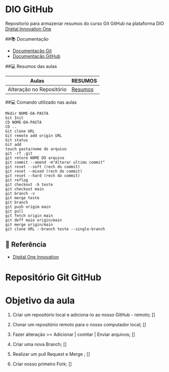 
# DIO GitHub 

Repositorio para armazenar resumos do curso Git GitHub na plataforma DIO [Digital  Innovation One](https://web.dio.me/home)

##📚 Documentação
- [Documentação Git](https://git-scm.com/docs/git/pt_BR)
- [Documentação GitHub](https://docs.github.com/pt)
 
##💻 Resumos das aulas

| Aulas | RESUMOS |
|--------|---------|
Alteração no Repositório| [Resumos](https://github.com/JoaoEduGon/PrimeiroProjetoGitHub.git)


##💻 Comando utilizado nas aulas
```
Mkdir NOME-DA-PASTA
Git Init 
CD NOME-DA-PASTA
CD ..
Git clone URL 
Git remote add origin URL
Git status 
Git add
touch pasta/nome do arquivo
git -rf .git
git retore NOME DO arquivo
git commit --amend -m"Alterar ultimo commit"
git reset --soft (rech do commit)
git reset --mixed (rech do commit)
git reset --hard (rech do commit) 
git reflog
git checkout -b teste
git checkout main
git branch -v
git merge teste
git branch
git push origim main
git pull
git fetch origin main
git deff main origin/main
git merge origin/main
git clone URL --branch teste --single-branch
```

## 🔎 Referência 
- [Digital One Innovation](https://web.dio.me/track/857f1c89-1fa4-43e5-90fb-acb73e091b94)







# Repositório Git GitHub #

# Objetivo da aula #

1. Criar um repositório local e adiciona-lo ao nosso GitHub - remoto; []

2. Clonar um repositório remoto para o nosso computador local; []

3. Fazer alteração >> Adicionar | comitar | Enviar arquivos; []

4. Criar uma nova Branch; []

5. Realizar um pull Request e Merge ; []

6. Criar nosso primeiro Fork; []

